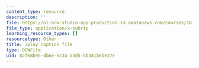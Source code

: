 ```yaml
---
content_type: resource
description: ''
file: https://ol-ocw-studio-app-production.s3.amazonaws.com/courses/18-01sc-single-variable-calculus-fall-2010/82f68b95db6e5c3aa3d5bb341b6be27e_5q_3FDOkVRQ.vtt
file_type: application/x-subrip
learning_resource_types: []
resourcetype: Other
title: 3play caption file
type: OCWFile
uid: 82f68b95-db6e-5c3a-a3d5-bb341b6be27e
---
```

